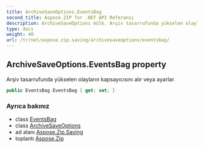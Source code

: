 ```yaml
---
title: ArchiveSaveOptions.EventsBag
second_title: Aspose.ZIP for .NET API Referansı
description: ArchiveSaveOptions mülk. Arşiv tasarrufunda yükselen olayların kapsayıcısını alır veya ayarlar.
type: docs
weight: 40
url: /tr/net/aspose.zip.saving/archivesaveoptions/eventsbag/
---
```

## ArchiveSaveOptions.EventsBag property

Arşiv tasarrufunda yükselen olayların kapsayıcısını alır veya ayarlar.

```csharp
public EventsBag EventsBag { get; set; }
```

### Ayrıca bakınız

* class [EventsBag](../../eventsbag/)
* class [ArchiveSaveOptions](../)
* ad alanı [Aspose.Zip.Saving](../../archivesaveoptions/)
* toplantı [Aspose.Zip](../../../)



